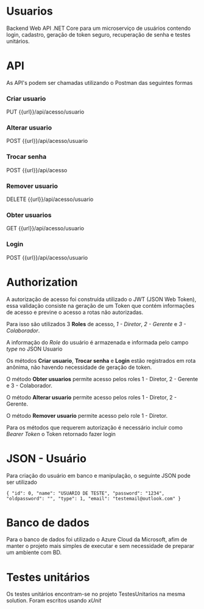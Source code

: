 # Usuarios
Backend Web API .NET Core para um microserviço de usuários contendo login, cadastro, geração de token seguro, recuperação de senha e testes unitários.

# API
As API's podem ser chamadas utilizando o Postman das seguintes formas

### **Criar usuario**

PUT {{url}}/api/acesso/usuario

### **Alterar usuario**

POST {{url}}/api/acesso/usuario

### **Trocar senha**

POST {{url}}/api/acesso

### **Remover usuario**

DELETE {{url}}/api/acesso/usuario

### **Obter usuarios**

GET {{url}}/api/acesso/usuario

### **Login**

POST {{url}}/api/acesso/usuario

# Authorization
A autorização de acesso foi construída utilizado o JWT (JSON Web Token), essa validação consiste na geração de um Token que contém informações de acesso e previne o acesso a rotas não autorizadas.

Para isso são utilizados 3 **Roles** de acesso, *1 - Diretor*, *2 - Gerente* e *3 - Colaborador*.

A informação do *Role* do usuário é armazenada e informada pelo campo *type* no JSON Usuario

Os métodos **Criar usuario**, **Trocar senha** e **Login** estão registrados em rota anônima, não havendo necessidade de geração de token.

O método **Obter usuarios** permite acesso pelos roles 1 - Diretor, 2 - Gerente e 3 - Colaborador.

O método **Alterar usuario** permite acesso pelos roles 1 - Diretor, 2 - Gerente.

O método **Remover usuario** permite acesso pelo role 1 - Diretor.

Para os métodos que requerem autorização é necessário incluir como *Bearer Token* o Token retornado fazer login

# JSON - Usuário
Para criação do usuário em banco e manipulação, o seguinte JSON pode ser utilizado

`{
  "id": 0,
  "name": "USUARIO DE TESTE",
  "password": "1234",
  "oldpassword": "",
  "type": 1,
  "email": "testemail@outlook.com"
}`

# Banco de dados
Para o banco de dados foi utilizado o Azure Cloud da Microsoft, afim de manter o projeto mais simples de executar e sem necessidade de preparar um ambiente com BD.

# Testes unitários
Os testes unitários encontram-se no projeto TestesUnitarios na mesma solution. Foram escritos usando *xUnit*
